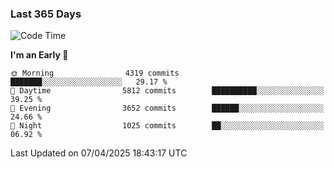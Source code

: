 ### Last 365 Days
<!--START_SECTION:waka-->
![Code Time](http://img.shields.io/badge/Code%20Time-983%20hrs%2019%20mins-blue)

**I'm an Early 🐤** 

```text
🌞 Morning                4319 commits        ███████░░░░░░░░░░░░░░░░░░   29.17 % 
🌆 Daytime                5812 commits        ██████████░░░░░░░░░░░░░░░   39.25 % 
🌃 Evening                3652 commits        ██████░░░░░░░░░░░░░░░░░░░   24.66 % 
🌙 Night                  1025 commits        ██░░░░░░░░░░░░░░░░░░░░░░░   06.92 % 
```



 Last Updated on 07/04/2025 18:43:17 UTC
<!--END_SECTION:waka-->

<!--
**BrianCurliss/BrianCurliss** is a ✨ _special_ ✨ repository because its `README.md` (this file) appears on your GitHub profile.

Here are some ideas to get you started:

- 🔭 I’m currently working on ...
- 🌱 I’m currently learning ...
- 👯 I’m looking to collaborate on ...
- 🤔 I’m looking for help with ...
- 💬 Ask me about ...
- 📫 How to reach me: ...
- 😄 Pronouns: ...
- ⚡ Fun fact: ...
-->
